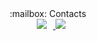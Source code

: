 <div align="center">:mailbox: Contacts</div>
<div align="center"><a href="https://instagram.com/ye.hyun__/">
    <img 
        src="http://img.shields.io/badge/-Instagram-black?style=flat&logo=Instagram&link=https://instagram.com/ye.hyun__/"
        style="height : auto; margin-left : 10px; margin-right : 10px;"/>
</a>
    <img src="https://img.shields.io/badge/discord-5865F2?style=for-the-badge&logo=c%2B%2B&logoColor=white">
</a>
</div>
